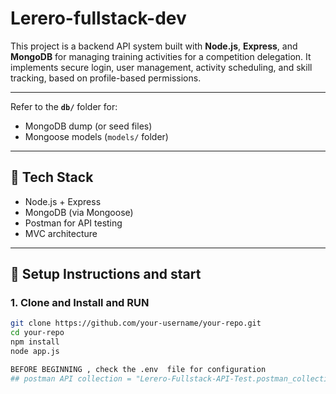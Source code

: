 # Lerero-fullstack-dev

This project is a backend API system built with **Node.js**, **Express**, and **MongoDB** for managing training activities for a competition delegation. It implements secure login, user management, activity scheduling, and skill tracking, based on profile-based permissions.

---


Refer to the **`db/`** folder for:
- MongoDB dump (or seed files)
- Mongoose models (`models/` folder)

---

## 🚀 Tech Stack

- Node.js + Express
- MongoDB (via Mongoose)
- Postman for API testing
- MVC architecture

---

## 🔧 Setup Instructions and start

### 1. Clone and Install and RUN
```bash
git clone https://github.com/your-username/your-repo.git
cd your-repo
npm install
node app.js

BEFORE BEGINNING , check the .env  file for configuration
## postman API collection = "Lerero-Fullstack-API-Test.postman_collection.json"


